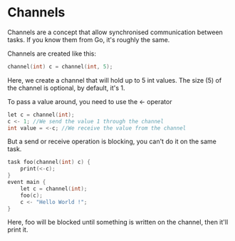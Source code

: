 # Channels

Channels are a concept that allow synchronised communication between tasks.
If you know them from Go, it's roughly the same.

Channels are created like this:
```cpp
channel(int) c = channel(int, 5);
```
Here, we create a channel that will hold up to 5 int values.
The size (5) of the channel is optional, by default, it's 1.

To pass a value around, you need to use the <- operator
```cpp
let c = channel(int);
c <- 1; //We send the value 1 through the channel
int value = <-c; //We receive the value from the channel
```

But a send or receive operation is blocking, you can't do it on the same task.

```cpp
task foo(channel(int) c) {
	print(<-c);
}
event main {
	let c = channel(int);
	foo(c);
	c <- "Hello World !";
}
```
Here, foo will be blocked until something is written on the channel, then it'll print it.